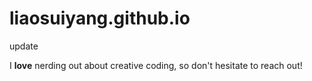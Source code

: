 # liaosuiyang.github.io

update

I **love** nerding out about creative coding, so don't hesitate to reach out!
